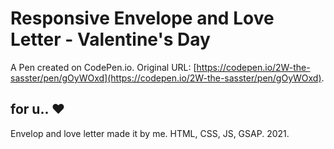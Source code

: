 # Responsive Envelope and Love Letter - Valentine's Day

A Pen created on CodePen.io. Original URL: [https://codepen.io/2W-the-sasster/pen/gOyWOxd](https://codepen.io/2W-the-sasster/pen/gOyWOxd).

for u.. ♥
---------------------------------------------------------------------------------------------
Envelop and love letter made it by me.
HTML, CSS, JS, GSAP.
2021.